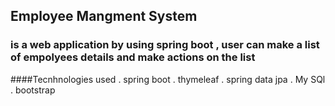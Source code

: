 ## Employee Mangment System
### is a web application by using spring boot , user can make a list of empolyees details and make actions on the list
####Tecnhnologies used
   . spring boot
   . thymeleaf
   . spring data jpa
   . My SQl
   . bootstrap
  
